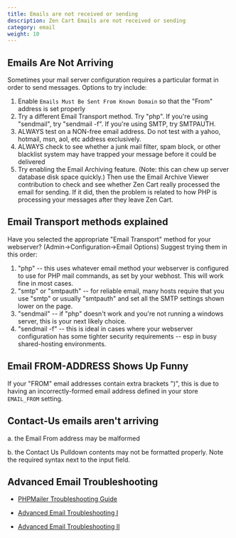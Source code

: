 ```yaml
---
title: Emails are not received or sending
description: Zen Cart Emails are not received or sending
category: email
weight: 10
---
```

## Emails Are Not Arriving
Sometimes your mail server configuration requires a particular format in order to send messages.
Options to try include:

1. Enable `Emails Must Be Sent From Known Domain` so that the "From" address is set properly
1. Try a different Email Transport method.  Try "php".  If you're using "sendmail", try "sendmail -f".  If you're using SMTP, try SMTPAUTH.
1. ALWAYS test on a NON-free email address.  Do not test with a yahoo, hotmail, msn, aol, etc address exclusively.
1. ALWAYS check to see whether a junk mail filter, spam block, or other blacklist system may have trapped your message before it could be delivered
1. Try enabling the Email Archiving feature. (Note: this can chew up server database disk space quickly.) Then use the Email Archive Viewer contribution to check and see whether Zen Cart really processed the email for sending. If it did, then the problem is related to how PHP is processing your messages after they leave Zen Cart. 

## Email Transport methods explained
Have you selected the appropriate "Email Transport" method for your webserver?  (Admin->Configuration->Email Options)
Suggest trying them in this order:

1. "php" -- this uses whatever email method your webserver is configured to use for PHP mail commands, as set by your webhost.  This will work fine in most cases.
1. "smtp" or "smtpauth" -- for reliable email, many hosts require that you use "smtp" or usually "smtpauth" and set all the SMTP settings shown lower on the page.
1. "sendmail" -- if "php" doesn't work and you're not running a windows server, this is your next likely choice.
1. "sendmail -f" -- this is ideal in cases where your webserver configuration has some tighter security requirements -- esp in busy shared-hosting environments.


## Email FROM-ADDRESS Shows Up Funny
If your "FROM" email addresses contain extra brackets ")", this is due to having an incorrectly-formed email address defined in your store `EMAIL_FROM` setting.

## Contact-Us emails aren't arriving

a. the Email From address may be malformed

b. the Contact Us Pulldown contents may not be formatted properly. Note the required syntax next to the input field.

## Advanced Email Troubleshooting

* [PHPMailer Troubleshooting Guide](https://github.com/PHPMailer/PHPMailer/wiki/Troubleshooting)

* [Advanced Email Troubleshooting I](/user/email/advanced_email_troubleshooting_1/)

* [Advanced Email Troubleshooting II](/user/email/advanced_email_troubleshooting_2/)


